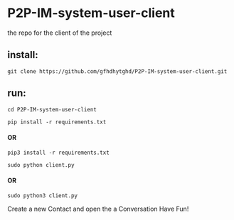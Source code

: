 # P2P-IM-system-user-client
the repo for the client of the project


## install:
```
git clone https://github.com/gfhdhytghd/P2P-IM-system-user-client.git
```

## run:
```
cd P2P-IM-system-user-client
```

```
pip install -r requirements.txt
```
#### OR
```
pip3 install -r requirements.txt
```

```
sudo python client.py
```
#### OR
```
sudo python3 client.py
```

Create a new Contact and open the a Conversation
Have Fun!
